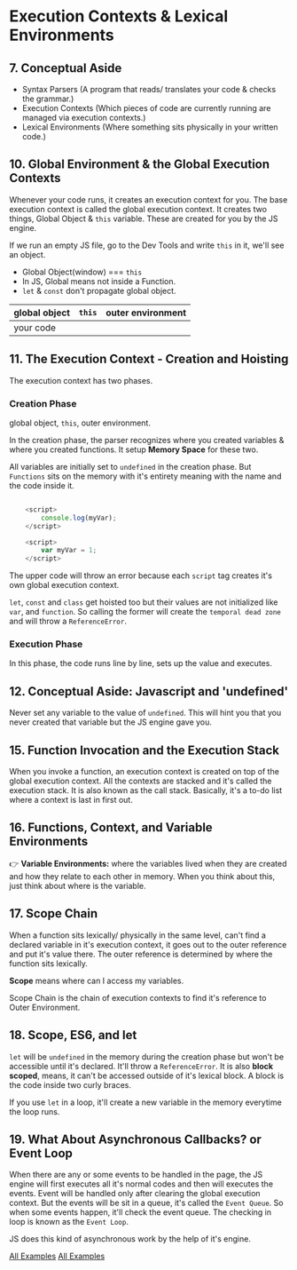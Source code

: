 # Execution Contexts & Lexical Environments

## 7. Conceptual Aside

- Syntax Parsers (A program that reads/ translates your code & checks the grammar.)
- Execution Contexts (Which pieces of code are currently running are managed via execution contexts.)
- Lexical Environments (Where something sits physically in your written code.)

## 10. Global Environment & the Global Execution Contexts

Whenever your code runs, it creates an execution context for you. The base execution context is called the global execution context. It creates two things, Global Object & `this` variable. These are created for you by the JS engine.

If we run an empty JS file, go to the Dev Tools and write `this` in it, we'll see an object.

- Global Object(window) === `this`
- In JS, Global means not inside a Function.
- `let` & `const` don't propagate global object.

| global object | `this` | outer environment |
| ------------- | ------ | ----------------- |
| your code     |

## 11. The Execution Context - Creation and Hoisting

The execution context has two phases.

### Creation Phase

global object, `this`, outer environment.

In the creation phase, the parser recognizes where you created variables & where you created functions. It setup **Memory Space** for these two.

All variables are initially set to `undefined` in the creation phase. But `Functions` sits on the memory with it's entirety meaning with the name and the code inside it.

```javascript

    <script>
        console.log(myVar);
    </script>

    <script>
        var myVar = 1;
    </script>

```

The upper code will throw an error because each `script` tag creates it's own global execution context.

`let`, `const` and `class` get hoisted too but their values are not initialized like `var`, and `function`. So calling the former will create the `temporal dead zone` and will throw a `ReferenceError`.

### Execution Phase

In this phase, the code runs line by line, sets up the value and executes.

## 12. Conceptual Aside: Javascript and 'undefined'

Never set any variable to the value of `undefined`. This will hint you that you never created that variable but the JS engine gave you.

## 15. Function Invocation and the Execution Stack

When you invoke a function, an execution context is created on top of the global execution context. All the contexts are stacked and it's called the execution stack. It is also known as the call stack. Basically, it's a to-do list where a context is last in first out.

## 16. Functions, Context, and Variable Environments

👉 **Variable Environments:** where the variables lived when they are created and how they relate to each other in memory. When you think about this, just think about where is the variable.

## 17. Scope Chain

When a function sits lexically/ physically in the same level, can't find a declared variable in it's execution context, it goes out to the outer reference and put it's value there. The outer reference is determined by where the function sits lexically.

**Scope** means where can I access my variables.

Scope Chain is the chain of execution contexts to find it's reference to Outer Environment.

## 18. Scope, ES6, and let

`let` will be `undefined` in the memory during the creation phase but won't be accessible until it's declared. It'll throw a `ReferenceError`. It is also **block scoped**, means, it can't be accessed outside of it's lexical block. A block is the code inside two curly braces.

If you use `let` in a loop, it'll create a new variable in the memory everytime the loop runs.

## 19. What About Asynchronous Callbacks? or Event Loop

When there are any or some events to be handled in the page, the JS engine will first executes all it's normal codes and then will executes the events. Event will be handled only after clearing the global execution context. But the events will be sit in a queue, it's called the `Event Queue`. So when some events happen, it'll check the event queue. The checking in loop is known as the `Event Loop`.

JS does this kind of asynchronous work by the help of it's engine.

[All Examples](./B3.js)
[All Examples](./Functions.js)
